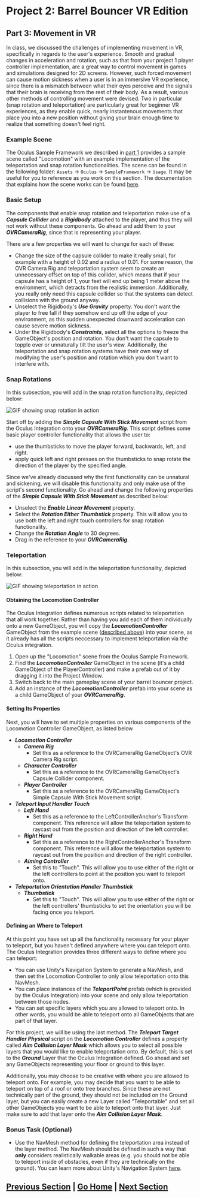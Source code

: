 # Project 2: Barrel Bouncer VR Edition

## Part 3: Movement in VR

In class, we discussed the challenges of implementing movement in VR, specifically in regards to the user's experience. Smooth and gradual changes in acceleration and rotation, such as that from your project 1 player controller implementation, are a great way to control movement in games and simulations designed for 2D screens. However, such forced movement can cause motion sickness when a user is in an immersive VR experience, since there is a mismatch between what their eyes perceive and the signals that their brain is receiving from the rest of their body. As a result, various other methods of controlling movement were devised. Two in particular (snap rotation and teleportation) are particularly great for beginner VR experiences, as they enable quick, nearly instantenous movements that place you into a new position without giving your brain enough time to realize that something doesn't feel right.

### Example Scene

The Oculus Sample Framework we described in [part 1](../setup/#the-oculus-integration) provides a sample scene called "Locomotion" with an example implementation of the teleportation and snap rotation functionalities. The scene can be found in the following folder: `Assets` -> `Oculus` -> `SampleFramework` -> `Usage`. It may be useful for you to reference as you work on this section. The documentation that explains how the scene works can be found [here](https://developer.oculus.com/documentation/unity/unity-sf-locomotion/).

### Basic Setup

The components that enable snap rotation and teleportation make use of a _**Capsule Collider**_ and a _**Rigidbody**_ attached to the player, and thus they will not work without these components. Go ahead and add them to your _**OVRCameraRig**_, since that is representing your player.

There are a few properties we will want to change for each of these:

- Change the size of the capsule collider to make it really small, for example with a height of 0.02 and a radius of 0.01. For some reason, the OVR Camera Rig and teleportation system seem to create an unnecessary offset on top of this collider, which means that if your capsule has a height of 1, your feet will end up being 1 meter above the environment, which detracts from the realistic immersion. Additionally, you really only need this capsule collider so that the systems can detect collisions with the ground anyway.
- Unselect the Rigidbody's _**Use Gravity**_ property. You don't want the player to free fall if they somehow end up off the edge of your environment, as this sudden unexpected downward acceleration can cause severe motion sickness.
- Under the Rigidbody's _**Constraints**_, select all the options to freeze the GameObject's position and rotation. You don't want the capsule to topple over or unnaturally tilt the user's view. Additionally, the teleportation and snap rotation systems have their own way of modifying the user's position and rotation which you don't want to interfere with.

### Snap Rotations

In this subsection, you will add in the snap rotation functionality, depicted below:

![GIF showing snap rotation in action](images/snap-rotation.gif)

Start off by adding the _**Simple Capsule With Stick Movement**_ script from the Oculus Integration onto your _**OVRCameraRig**_. This script defines some basic player controller functionality that allows the user to:

- use the thumbsticks to move the player forward, backwards, left, and right.
- apply quick left and right presses on the thumbsticks to snap rotate the direction of the player by the specified angle.

Since we've already discussed why the first functionality can be unnatural and sickening, we will disable this functionality and only make use of the script's second functionality. Go ahead and change the following properties of the _**Simple Capsule With Stick Movement**_ as described below:

- Unselect the _**Enable Linear Movement**_ property.
- Select the _**Rotation Either Thumbstick**_ property. This will allow you to use both the left and right touch controllers for snap rotation functionality.
- Change the _**Rotation Angle**_ to 30 degrees.
- Drag in the reference to your _**OVRCameraRig**_.

### Teleportation

In this subsection, you will add in the teleportation functionality, depicted below:

![GIF showing teleportation in action](images/teleportation.gif)

#### Obtaining the Locomotion Controller

The Oculus Integration defines numerous scripts related to teleportation that all work together. Rather than having you add each of them individually onto a new GameObject, you will copy the _**LocomotionController**_ GameObject from the example scene ([described above](#example-scene)) into your scene, as it already has all the scripts neccessary to implement teleportation via the Oculus integration.

1. Open up the "Locomotion" scene from the Oculus Sample Framework.
2. Find the _**LocomotionController**_ GameObject in the scene (it's a child GameObject of the PlayerController) and make a prefab out of it by dragging it into the Project Window.
3. Switch back to the main gameplay scene of your barrel bouncer project.
4. Add an instance of the _**LocomotionController**_ prefab into your scene as a child GameObject of your _**OVRCameraRig**_.

#### Setting Its Properties

Next, you will have to set multiple properties on various components of the Locomotion Controller GameObject, as listed below

- _**Locomotion Controller**_
  - _**Camera Rig**_
    - Set this as a reference to the OVRCameraRig GameObject's OVR Camera Rig script.
  - _**Character Controller**_
    - Set this as a reference to the OVRCameraRig GameObject's Capsule Collider component.
  - _**Player Controller**_
    - Set this as a reference to the OVRCameraRig GameObject's Simple Capsule With Stick Movement script.
- _**Teleport Input Handler Touch**_
  - _**Left Hand**_
    - Set this as a reference to the LeftControllerAnchor's Transform component. This reference will allow the teleportation system to raycast out from the position and direction of the left controller.
  - _**Right Hand**_
    - Set this as a reference to the RightControllerAnchor's Transform component. This reference will allow the teleportation system to raycast out from the position and direction of the right controller.
  - _**Aiming Controller**_
    - Set this to "Touch". This will allow you to use either of the right or the left controllers to point at the position you want to teleport onto.
- _**Teleportation Orientation Handler Thumbstick**_
  - _**Thumbstick**_
    - Set this to "Touch". This will allow you to use either of the right or the left controllers' thumbsticks to set the orientation you will be facing once you teleport.

#### Defining an Where to Teleport

At this point you have set up all the functionality necessary for your player to teleport, but you haven't defined anywhere where you can teleport onto. The Oculus Integration provides three different ways to define where you can teleport:

- You can use Unity's Navigation System to generate a NavMesh, and then set the Locomotion Controller to only allow teleportation onto this NavMesh.
- You can place instances of the _**TeleportPoint**_ prefab (which is provided by the Oculus Integration) into your scene and only allow teleportation between those nodes.
- You can set specific layers which you are allowed to teleport onto. In other words, you would be able to teleport onto all GameObjects that are part of that layer.

For this project, we will be using the last method. The _**Teleport Target Handler Physical**_ script on the _**Locomotion Controller**_ defines a property called _**Aim Collision Layer Mask**_ which allows you to select all possible layers that you would like to enable teleportation onto. By default, this is set to the _**Ground**_ Layer that the Oculus Integration defined. Go ahead and set any GameObjects representing your floor or ground to this layer.

Additionally, you may choose to be creative with where you are allowed to teleport onto. For example, you may decide that you want to be able to teleport on top of a roof or onto tree branches. Since these are not technically part of the ground, they should not be included on the Ground layer, but you can easily create a new Layer called "Teleportable" and set all other GameObjects you want to be able to teleport onto that layer. Just make sure to add that layer onto the _**Aim Collision Layer Mask**_.

### Bonus Task (Optional)

- Use the NavMesh method for defining the teleportation area instead of the layer method. The NavMesh should be defined in such a way that **only** considers realistically walkable areas (e.g. you should not be able to teleport inside of obstacles, even if they are technically on the ground). You can learn more about Unity's Navigation System [here](https://docs.unity3d.com/Manual/Navigation.html).

## [Previous Section](../environment-mods) | [Go Home](..) | [Next Section](../throw-balls)
